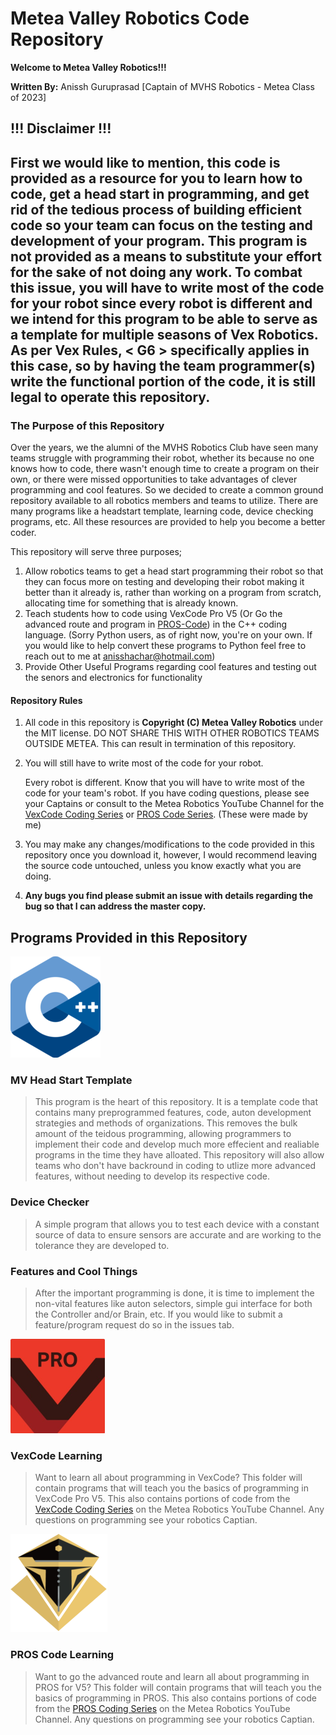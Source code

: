 # Metea Valley Robotics Code Repository

**Welcome to Metea Valley Robotics!!!**

**Written By:** Anissh Guruprasad \[Captain of MVHS Robotics - Metea Class of 2023\]

## !!! Disclaimer !!!
First we would like to mention, this code is provided as a resource for you to learn how to code, get a head start in programming, and get rid of the tedious process of building efficient code so your team can focus on the testing and development of your program. This program is not provided as a means to substitute your effort for the sake of not doing any work. To combat this issue, you will have to write most of the code for your robot since every robot is different and we intend for this program to be able to serve as a template for multiple seasons of Vex Robotics.
As per Vex Rules, **\< G6 \>** specifically applies in this case, so by having the team programmer(s) write the functional portion of the code, it is still legal to operate this repository.
---

### The Purpose of this Repository
Over the years, we the alumni of the MVHS Robotics Club have seen many teams struggle with programming their robot, whether its because no one knows how to code, there wasn't enough time to create a program on their own, or there were missed opportunities to take advantages of clever programming and cool features. So we decided to create a common ground repository available to all robotics members and teams to utilize. There are many programs like a headstart template, learning code, device checking programs, etc. All these resources are provided to help you become a better coder. 

This repository will serve three purposes;
1) Allow robotics teams to get a head start programming their robot so that they can focus more on testing and developing their robot making it better than it already is, rather than working on a program from scratch, allocating time for something that is already known.
2) Teach students how to code using VexCode Pro V5 (Or Go the advanced route and program in [PROS-Code](https://pros.cs.purdue.edu/)) in the C++ coding language. (Sorry Python users, as of right now, you're on your own. If you would like to help convert these programs to Python feel free to reach out to me at [anisshachar@hotmail.com](mailto:anisshachar@hotmail.com))
3) Provide Other Useful Programs regarding cool features and testing out the senors and electronics for functionality

#### Repository Rules
1) All code in this repository is **Copyright (C) Metea Valley Robotics** under the MIT license. DO NOT SHARE THIS WITH OTHER ROBOTICS TEAMS OUTSIDE METEA. This can result in termination of this repository.
2) You will still have to write most of the code for your robot.

    Every robot is different. Know that you will have to write most of the code for your team's robot. If you have coding questions, please see your Captains or consult to the Metea Robotics YouTube Channel for the [VexCode Coding Series](https://www.youtube.com/) or [PROS Code Series](https://www.youtube.com/). (These were made by me)
3) You may make any changes/modifications to the code provided in this repository once you download it, however, I would recommend leaving the source code untouched, unless you know exactly what you are doing.
4) **Any bugs you find please submit an issue with details regarding the bug so that I can address the master copy.**

## Programs Provided in this Repository

![alt text](https://github.com/ifndef-define/MVHS-Common-Code/raw/main/github-imgs/c++logo.png)
### MV Head Start Template
> This program is the heart of this repository. It is a template code that contains many preprogrammed features, code, auton development strategies and methods of organizations. This removes the bulk amount of the teidous programming, allowing programmers to implement their code and develop much more effecient and realiable programs in the time they have alloated. This repository will also allow teams who don't have backround in coding to utlize more advanced features, without needing to develop its respective code.

### Device Checker
> A simple program that allows you to test each device with a constant source of data to ensure sensors are accurate and are working to the tolerance they are developed to.

### Features and Cool Things
> After the important programming is done, it is time to implement the non-vital features like auton selectors, simple gui interface for both the Controller and/or Brain, etc. If you would like to submit a feature/program request do so in the issues tab.

![alt text](https://github.com/ifndef-define/MVHS-Common-Code/raw/main/github-imgs/vexcode-logo.png)
### VexCode Learning
> Want to learn all about programming in VexCode? This folder will contain programs that will teach you the basics of programming in VexCode Pro V5. This also contains portions of code from the [VexCode Coding Series](https://www.youtube.com/) on the Metea Robotics YouTube Channel. Any questions on programming see your robotics Captian.

![alt text](https://github.com/ifndef-define/MVHS-Common-Code/raw/main/github-imgs/pros-code-logo.png)
### PROS Code Learning
> Want to go the advanced route and learn all about programming in PROS for V5? This folder will contain programs that will teach you the basics of programming in PROS. This also contains portions of code from the [PROS Coding Series](https://www.youtube.com/) on the Metea Robotics YouTube Channel. Any questions on programming see your robotics Captian.
